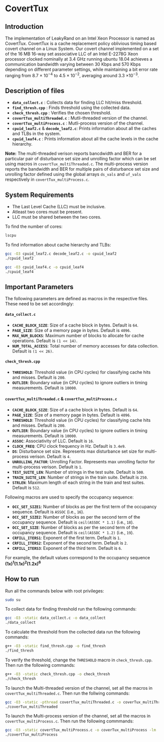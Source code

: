 # CovertTux
## Introduction
The implementation of LeakyRand on an Intel Xeon Processor is named as CovertTux.
CovertTux is a cache replacement policy oblivious timing based covert channel on a Linux System. Our covert channel implemented on a set of the 16 MB 16-way set associative LLC of an Intel E-2278G Xeon processor clocked nominally at 3.4 GHz running ubuntu 18.04 achieves a communication bandwidth varying between 30 Kbps and 570 Kbps depending on different parameter settings, while maintaining a bit error rate ranging from 8.7 × 10<sup>−4</sup> to 4.5 × 10<sup>−2</sup>, averaging around 3.3 ×10<sup>−3</sup>.

## Description of files
- **`data_collect.c`** : Collects data for finding LLC hit/miss threshold.
- **`find_thresh.cpp`** : Finds threshold using the collected data.
- **`check_thresh.cpp`** : Verifies the chosen threshold.
- **`covertTux_multiThreaded.c`** : Mutli-threaded version of the channel.
- **`covertTux_multiProcess.c`** : Mutli-process version of the channel.
- **`cpuid_leaf2.c`** & **`decode_leaf2.c`**: Prints information about all the caches and TLBs in the system.
- **`cpuid_leaf4.c`** : Prints information about all the cache levels in the cache hierarchy.


__Note:__ The multi-threaded verison reports bancdwidth and BER for a particular pair of disturbance set size and unrolling factor which can be set using macros in `covertTux_multiThreaded.c`. The multi-process version reports the bandwidth and BER for multiple pairs of disturbance set size and unrolling factor defined using the global arrays `ds_vals` and `uf_vals` respectively in `covertTux_multiProcess.c`.

## System Requirements
- The Last Level Cache (LLC) must be inclusive.
- Atleast two cores must be present.
- LLC must be shared between the two cores.

To find the number of cores:
```bash
lscpu
```

To find information about cache hierarchy and TLBs:
```bash
gcc -O3 cpuid_leaf2.c decode_leaf2.c -o cpuid_leaf2
./cpuid_leaf2
```
```bash
gcc -O3 cpuid_leaf4.c -o cpuid_leaf4
./cpuid_leaf4
```
## Important Parameters
The following parameters are defined as macros in the respective files. These need to be set accordingly:

#### `data_collect.c`
- **`CACHE_BLOCK_SIZE`**: Size of a cache block in bytes. Default is `64`.
- **`PAGE_SIZE`**: Size of a memory page in bytes. Default is `4096`.
- **`MAX_NUM_BLOCKS`**: Maximum number of blocks to allocate for cache operations. Default is `(1 << 14)`.
- **`NUM_TOTAL_ACCESS`**: Total number of memory accesses for data collection. Default is `(1 << 26)`.

#### `check_thresh.cpp`
- **`THRESHOLD`**: Threshold value (in CPU cycles) for classifying cache hits and misses. Default is `200`.
- **`OUTLIER`**: Boundary value (in CPU cycles) to ignore outliers in timing measurements. Default is `10000`.

#### `covertTux_multiThreaded.c` & `covertTux_multiProcess.c`
- **`CACHE_BLOCK_SIZE`**: Size of a cache block in bytes. Default is `64`.
- **`PAGE_SIZE`**: Size of a memory page in bytes. Default is `4096`.
- **`THRESHOLD`**: Threshold value (in CPU cycles) for classifying cache hits and misses. Default is `200`.
- **`OUTLIER`**: Boundary value (in CPU cycles) to ignore outliers in timing measurements. Default is `10000`.
- **`ASSOC`**: Associativity of LLC. Default is `16`.
- **`CLOCK_FREQ`**: CPU clock frequency in Hz. Default is `3.4e9`.
- **`DS`**: Disturbance set size. Represents max disturbance set size for multi-process verison. Default is `4`.
- **`UNROLLING_FACTOR`**: Unrolling Factor. Represents max unrolling factor for multi-process verison. Default is `1`.
- **`TEST_SUITE_LEN`**: Number of strings in the test suite. Default is `500`.
- **`TRAIN_SUITE_LEN`**: Number of strings in the train suite. Default is `250`.
- **`STRLEN`**: Maximum length of each string in the train and test suites. Default is `512`.

Following macros are used to specify the occupancy sequence:

- **`OCC_SET_SIZE1`**: Number of blocks as per the first term of the occupancy sequence. Default is `ASSOC` (i.e., `16`).
- **`OCC_SET_SIZE2`**: Number of blocks as per the second term of the occupancy sequence. Default is `ceil(ASSOC * 1.1)` (i.e., `18`).
- **`OCC_SET_SIZE`**: Number of blocks as per the second term of the occupancy sequence. Default is `ceil(ASSOC * 1.2)` (i.e., `19`).
- **`CRFILL_ITERS1`**: Exponent of the first term. Default is `1`.
- **`CRFILL_ITERS2`**: Exponent of the second term. Default is `2`.
- **`CRFILL_ITERS3`**: Exponent of the third term. Default is `6`.

For example, the default values correspond to the occupancy sequence **(1x)<sup>1</sup>(1.1x)<sup>2</sup>(1.2x)<sup>6</sup>**

## How to run
Run all the commands below with root privileges:
```bash
sudo su
```

To collect data for finding threshold run the following commands: 
```bash
gcc -O3 -static data_collect.c -o data_collect
./data_collect
```
To calculate the threshold from the collected data run the following commands:
```bash
g++ -O3 -static find_thresh.cpp -o find_thresh
./find_thresh
```
To verify the threshold, change the `THRESHOLD` macro in `check_thresh.cpp`. Then run the following commands:
```bash
g++ -O3 -static check_thresh.cpp -o check_thresh
./check_thresh
```

To launch the Multi-threaded version of the channel, set all the macros in `covertTux_multiThreaded.c`. Then run the follwing commands:
```bash
gcc -O3 -static -pthread covertTux_multiThreaded.c -o coverTux_multiThreaded -lm
./coverTux_multiThreaded
```

To launch the Multi-process version of the channel, set all the macros in `covertTux_multiProcess.c`. Then run the following commmands:
```bash
gcc -O3 -static covertTux_multiProcess.c -o coverTux_multiProcess -lm
./covertTux_multiProcess
```
